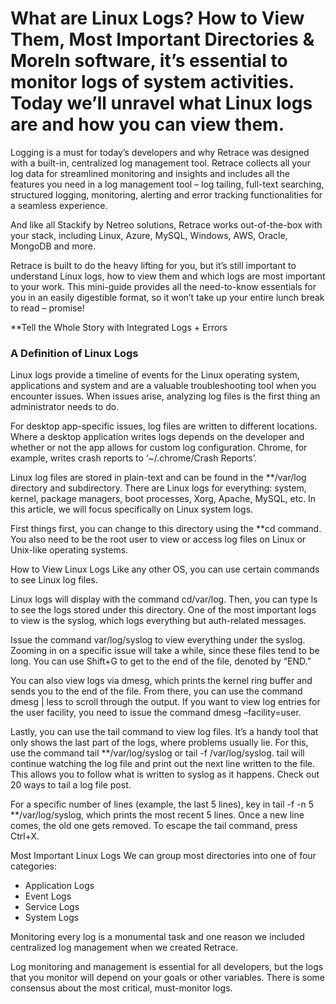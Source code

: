 # What are Linux Logs? How to View Them, Most Important Directories & MoreIn software, it’s essential to monitor logs of system activities. Today we’ll unravel what Linux logs are and how you can view them.

Logging is a must for today’s developers and why Retrace was designed with a built-in, centralized log management tool. Retrace collects all your log data for streamlined monitoring and insights and includes all the features you need in a log management tool – log tailing, full-text searching, structured logging, monitoring, alerting and error tracking functionalities for a seamless experience.

 And like all Stackify by Netreo solutions, Retrace works out-of-the-box with your stack, including Linux, Azure, MySQL, Windows, AWS, Oracle, MongoDB and more.

Retrace is built to do the heavy lifting for you, but it’s still important to understand Linux logs, how to view them and which logs are most important to your work. This mini-guide provides all the need-to-know essentials for you in an easily digestible format, so it won’t take up your entire lunch break to read – promise!

**Tell the Whole Story with Integrated Logs + Errors
### A Definition of Linux Logs
Linux logs provide a timeline of events for the Linux operating system, applications and system and are a valuable troubleshooting tool when you encounter issues. When issues arise, analyzing log files is the first thing an administrator needs to do.

For desktop app-specific issues, log files are written to different locations. Where a desktop application writes logs depends on the developer and whether or not the app allows for custom log configuration. Chrome, for example, writes crash reports to ‘~/.chrome/Crash Reports’.

Linux log files are stored in plain-text and can be found in the **/var/log directory and subdirectory. There are Linux logs for everything: system, kernel, package managers, boot processes, Xorg, Apache, MySQL, etc. In this article, we will focus specifically on Linux system logs.

First things first, you can change to this directory using the **cd command. You also need to be the root user to view or access log files on Linux or Unix-like operating systems.

How to View Linux Logs
Like any other OS, you can use certain commands to see Linux log files.

Linux logs will display with the command cd/var/log. Then, you can type ls to see the logs stored under this directory. One of the most important logs to view is the syslog, which logs everything but auth-related messages.

Issue the command var/log/syslog to view everything under the syslog. Zooming in on a specific issue will take a while, since these files tend to be long. You can use Shift+G to get to the end of the file, denoted by “END.”

You can also view logs via dmesg, which prints the kernel ring buffer and sends you to the end of the file. From there, you can use the command dmesg | less to scroll through the output. If you want to view log entries for the user facility, you need to issue the command dmesg –facility=user.

Lastly, you can use the tail command to view log files. It’s a handy tool that only shows the last part of the logs, where problems usually lie. For this, use the command tail **/var/log/syslog or tail -f /var/log/syslog. tail will continue watching the log file and print out the next line written to the file. This allows you to follow what is written to syslog as it happens. Check out 20 ways to tail a log file post.

For a specific number of lines (example, the last 5 lines), key in tail -f -n 5 **/var/log/syslog, which prints the most recent 5 lines. Once a new line comes, the old one gets removed. To escape the tail command, press Ctrl+X.

Most Important Linux Logs
We can group most directories into one of four categories:

* Application Logs
* Event Logs
* Service Logs
* System Logs

Monitoring every log is a monumental task and one reason we included centralized log management when we created Retrace. 

Log monitoring and management is essential for all developers, but the logs that you monitor will depend on your goals or other variables. There is some consensus about the most critical, must-monitor logs.


